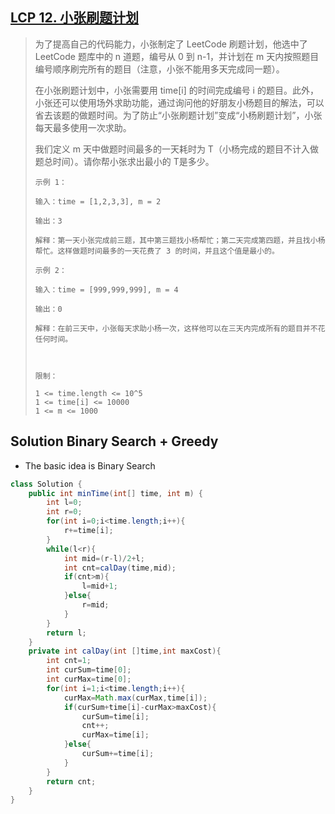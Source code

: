 ## [LCP 12. 小张刷题计划](https://leetcode-cn.com/problems/xiao-zhang-shua-ti-ji-hua/)

> 为了提高自己的代码能力，小张制定了 LeetCode 刷题计划，他选中了 LeetCode 题库中的 n 道题，编号从 0 到 n-1，并计划在 m 天内按照题目编号顺序刷完所有的题目（注意，小张不能用多天完成同一题）。
>
> 在小张刷题计划中，小张需要用 time[i] 的时间完成编号 i 的题目。此外，小张还可以使用场外求助功能，通过询问他的好朋友小杨题目的解法，可以省去该题的做题时间。为了防止“小张刷题计划”变成“小杨刷题计划”，小张每天最多使用一次求助。
>
> 我们定义 m 天中做题时间最多的一天耗时为 T（小杨完成的题目不计入做题总时间）。请你帮小张求出最小的 T是多少。
>
> ```
> 示例 1：
> 
> 输入：time = [1,2,3,3], m = 2
> 
> 输出：3
> 
> 解释：第一天小张完成前三题，其中第三题找小杨帮忙；第二天完成第四题，并且找小杨帮忙。这样做题时间最多的一天花费了 3 的时间，并且这个值是最小的。
> 
> 示例 2：
> 
> 输入：time = [999,999,999], m = 4
> 
> 输出：0
> 
> 解释：在前三天中，小张每天求助小杨一次，这样他可以在三天内完成所有的题目并不花任何时间。
> 
>  
> 
> 限制：
> 
> 1 <= time.length <= 10^5
> 1 <= time[i] <= 10000
> 1 <= m <= 1000
> ```

## Solution Binary Search + Greedy

* The basic idea is Binary Search 

```java
class Solution {
    public int minTime(int[] time, int m) {
        int l=0;
        int r=0;
        for(int i=0;i<time.length;i++){
            r+=time[i];
        }
        while(l<r){
            int mid=(r-l)/2+l;
            int cnt=calDay(time,mid);
            if(cnt>m){
                l=mid+1;
            }else{
                r=mid;
            }
        }
        return l;
    }
    private int calDay(int []time,int maxCost){
        int cnt=1;
        int curSum=time[0];
        int curMax=time[0];
        for(int i=1;i<time.length;i++){
            curMax=Math.max(curMax,time[i]);
            if(curSum+time[i]-curMax>maxCost){
                curSum=time[i];
                cnt++;
                curMax=time[i];
            }else{
                curSum+=time[i];
            }
        }
        return cnt;
    }
}
```

